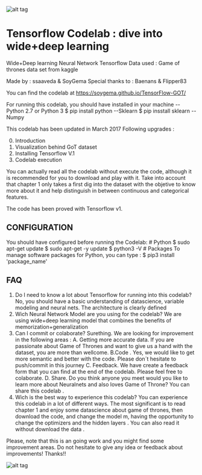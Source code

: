 

![alt tag](https://github.com/SoyGema/Tensorflow_CodeLab_Wide-Deep_learning/blob/master/Tensor-GOT-Polymer/0_Logo.jpg)
# Tensorflow Codelab : dive into wide+deep learning 
Wide+Deep learning Neural Network Tensorflow
Data used : Game of thrones data set from kaggle

Made by : ssaaveda & SoyGema
Special thanks to : Baenans & Flipper83

You can find the codelab at https://soygema.github.io/TensorFlow-GOT/


For running this codelab, you should have installed in your machine
--Python 2.7 or Python 3
      $ pip install python
--Sklearn
     $ pip insstall sklearn 
--Numpy 


This codelab has been updated in March 2017
Following upgrades :

0. Introduction
1. Visualization behind GoT dataset
2. Installing Tensorflow V.1
3. Codelab execution

You can actually read all the codelab without execute the code, although it is recommended for you to download and play with it. Take into account that chapter 1 only takes a first dig into the dataset with the objetive to know more about it and help distinguish in between continuous and categorical features. 

The code has been proved with Tensorflow v1. 

## CONFIGURATION
You should have configured before running the Codelab:
            # Python 
            $ sudo apt-get update
            $ sudo apt-get -y update
            $ python3 -V
            # Packages
To manage software packages for Python, you can type :
            $ pip3 install 'package_name'

## FAQ
1. Do I need to know a lot about Tensorflow for running into this codelab?
No, you should have a basic understanding of datascience, variable modeling and neural nets. The architecture is clearly defined 
2. Wich Neural Network Model are you using for the codelab?
We are using wide+deep learning model that combines the benefits of memorization+generalization 
3. Can I commit or colaborate?
Surething. We are looking for improvement in the following areas :
      A. Getting more accurate data. If you are passionate about Game of Thrones and want to give us a hand with the dataset, you are more than wellcome.
      B.Code . Yes, we would like to get more semantic and better with the code. Please don´t hesitate to push/commit in this journey
      C. Feedback. We have create a feedback form that you can find at the end of the codelab. Please feel free to colaborate.
      D. Share. Do you think anyone you meet would you like to learn more about Neuralnets and also loves Game of Throne? You can share this codelab .
4. Wich is the best way to experience this codelab?
You can experience this codelab in a lot of different ways. The most significant is to read chapter 1 and enjoy some datascience about game of thrones, then download the code, and change the model m, having the opportunity to change the optimizers and the hidden layers .
You can also read it without download the data .

Please, note that this is an going work and you might find some improvement areas.
Do not hesitate to give any idea or feedback about improvements!
Thanks!!

![alt tag](https://github.com/SoyGema/Tensorflow_CodeLab_Wide-Deep_learning/blob/master/Tensor-GOT-Polymer/3_Comic.png)


